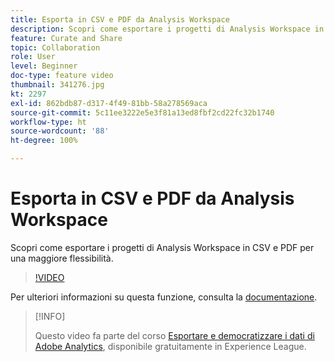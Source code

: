 ```yaml
---
title: Esporta in CSV e PDF da Analysis Workspace
description: Scopri come esportare i progetti di Analysis Workspace in CSV e PDF per una maggiore flessibilità.
feature: Curate and Share
topic: Collaboration
role: User
level: Beginner
doc-type: feature video
thumbnail: 341276.jpg
kt: 2297
exl-id: 862bdb87-d317-4f49-81bb-58a278569aca
source-git-commit: 5c11ee3222e5e3f81a13ed8fbf2cd22fc32b1740
workflow-type: ht
source-wordcount: '88'
ht-degree: 100%

---
```


# Esporta in CSV e PDF da Analysis Workspace

Scopri come esportare i progetti di Analysis Workspace in CSV e PDF per una maggiore flessibilità.

>[!VIDEO](https://video.tv.adobe.com/v/341276/?quality=12&learn=on)

Per ulteriori informazioni su questa funzione, consulta la [documentazione](https://experienceleague.adobe.com/docs/analytics/analyze/analysis-workspace/curate-share/download-send.html?lang=it).

>[!INFO]
>
> Questo video fa parte del corso [Esportare e democratizzare i dati di Adobe Analytics](https://experienceleague.adobe.com/?recommended=Analytics-A-1-2022.1.democratizing&amp;lang=it), disponibile gratuitamente in Experience League.